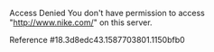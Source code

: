 Access Denied You don't have permission to access "http://www.nike.com/" on this server.

Reference #18.3d8edc43.1587703801.1150bfb0